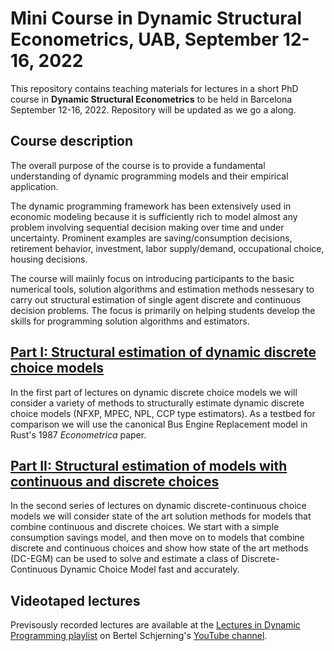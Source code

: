 # Mini Course in Dynamic Structural Econometrics, UAB, September 12-16, 2022

This repository contains teaching materials for lectures in a short PhD course in **Dynamic Structural Econometrics** to be held in Barcelona September 12-16, 2022. Repository will be updated as we go a along. 

## Course description 
The overall purpose of the course is to provide a fundamental understanding of dynamic programming models and their empirical application. 

The dynamic programming framework has been extensively used in economic modeling because it is sufficiently rich to model almost any problem involving sequential decision making over time and under uncertainty. Prominent examples are saving/consumption decisions, retirement behavior, investment, labor supply/demand, occupational choice, housing decisions. 

The course will maiinly focus on introducing participants to the basic numerical tools, solution algorithms and estimation methods nessesary to carry out structural estimation of single agent discrete and continuous decision problems. The focus is primarily on helping students develop the skills for programming solution algorithms and estimators.  
 


## [Part I:  Structural estimation of dynamic discrete choice models](https://github.com/bschjerning/dp_uab/tree/main/1_dynamic_discrete_choice)      
In the first part of lectures on dynamic discrete choice models we will consider a variety of methods to structurally estimate dynamic discrete choice models (NFXP, MPEC, NPL, CCP type estimators). As a testbed for comparison we will use the canonical Bus Engine Replacement model in Rust's 1987 *Econometrica* paper.

## [Part II: Structural estimation of models with continuous and discrete choices](https://github.com/bschjerning/dp_uab/tree/main/2_discrete_continuous_choice)
In the second series of lectures on dynamic discrete-continuous choice models we will consider state of the art solution methods for models that combine continuous and discrete choices. We start with a simple consumption savings model, and then move on to models that combine discrete and continuous choices and show how state of the art methods (DC-EGM) can be used to solve and estimate a class of Discrete-Continuous Dynamic Choice Model fast and accurately. 

## Videotaped lectures
Previsously recorded lectures are available at the [Lectures in Dynamic Programming playlist](https://www.youtube.com/watch?v=SbVIgzWt8So&list=PLzkJu0O0lYnEpJNYJ4Ent_qckS0OKkYYg) on Bertel Schjerning's [YouTube channel](https://www.youtube.com/user/BSchjerning). 



